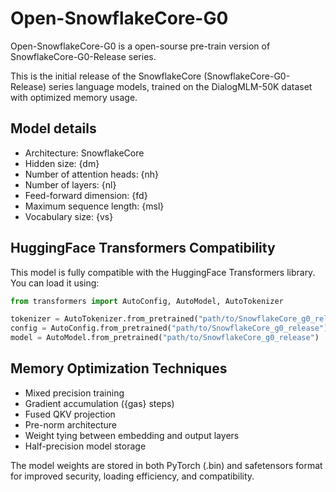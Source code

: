 # Open-SnowflakeCore-G0

Open-SnowflakeCore-G0 is a open-sourse pre-train version of SnowflakeCore-G0-Release series.

This is the initial release of the SnowflakeCore (SnowflakeCore-G0-Release) series language models, trained on the DialogMLM-50K dataset with optimized memory usage.

## Model details
- Architecture: SnowflakeCore
- Hidden size: {dm}
- Number of attention heads: {nh}
- Number of layers: {nl}
- Feed-forward dimension: {fd}
- Maximum sequence length: {msl}
- Vocabulary size: {vs}

## HuggingFace Transformers Compatibility
This model is fully compatible with the HuggingFace Transformers library. You can load it using:

```python
from transformers import AutoConfig, AutoModel, AutoTokenizer

tokenizer = AutoTokenizer.from_pretrained("path/to/SnowflakeCore_g0_release")
config = AutoConfig.from_pretrained("path/to/SnowflakeCore_g0_release")
model = AutoModel.from_pretrained("path/to/SnowflakeCore_g0_release")
```

## Memory Optimization Techniques
- Mixed precision training
- Gradient accumulation ({gas} steps)
- Fused QKV projection
- Pre-norm architecture
- Weight tying between embedding and output layers
- Half-precision model storage

The model weights are stored in both PyTorch (.bin) and safetensors format for improved security, loading efficiency, and compatibility.
